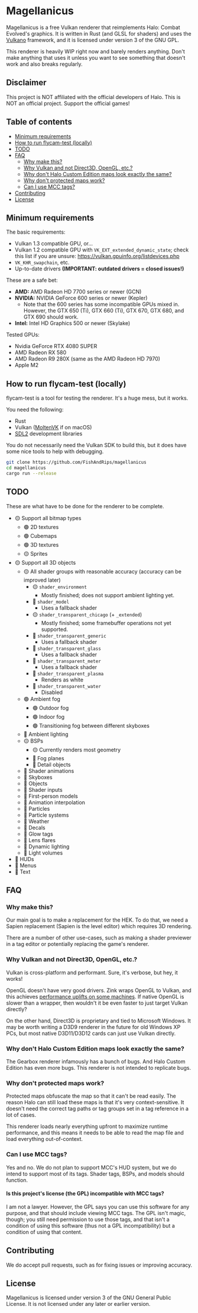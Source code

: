 # Magellanicus

Magellanicus is a free Vulkan renderer that reimplements Halo: Combat Evolved's
graphics. It is written in Rust (and GLSL for shaders) and uses the [Vulkano]
framework, and it is licensed under version 3 of the GNU GPL.

[Vulkano]: https://github.com/vulkano-rs/vulkano

This renderer is heavily WIP right now and barely renders anything. Don't make
anything that uses it unless you want to see something that doesn't work and
also breaks regularly.

## Disclaimer

This project is NOT affiliated with the official developers of Halo. This is NOT
an official project. Support the official games!

## Table of contents

* [Minimum requirements]
* [How to run flycam-test (locally)]
* [TODO]
* [FAQ]
  * [Why make this?]
  * [Why Vulkan and not Direct3D, OpenGL, etc.?]
  * [Why don't Halo Custom Edition maps look exactly the same?]
  * [Why don't protected maps work?]
  * [Can I use MCC tags?]
* [Contributing]
* [License]

[Minimum requirements]: #minimum-requirements
[How to run flycam-test (locally)]: #how-to-run-flycam-test-locally
[FAQ]: #faq
[TODO]: #todo
[Why make this?]: #why-make-this
[Why Vulkan and not Direct3D, OpenGL, etc.?]: #why-vulkan-and-not-direct3d-opengl-etc
[Why don't Halo Custom Edition maps look exactly the same?]: #why-dont-halo-custom-edition-maps-look-exactly-the-same
[Why don't protected maps work?]: #why-dont-protected-maps-work
[Can I use MCC tags?]: #can-i-use-mcc-tags
[Contributing]: #contributing
[License]: #license

## Minimum requirements

The basic requirements:
* Vulkan 1.3 compatible GPU, or...
* Vulkan 1.2 compatible GPU with `VK_EXT_extended_dynamic_state`; check this
  list if you are unsure: https://vulkan.gpuinfo.org/listdevices.php
* `VK_KHR_swapchain`, etc.
* Up-to-date drivers **(IMPORTANT: outdated drivers = closed issues!)**

These are a safe bet:
* **AMD:** AMD Radeon HD 7700 series or newer (GCN)
* **NVIDIA:** NVIDIA GeForce 600 series or newer (Kepler)
  * Note that the 600 series has some incompatible GPUs mixed in. However, the
    GTX 650 (Ti), GTX 660 (Ti), GTX 670, GTX 680, and GTX 690 should work.
* **Intel:** Intel HD Graphics 500 or newer (Skylake)

Tested GPUs:
* Nvidia GeForce RTX 4080 SUPER
* AMD Radeon RX 580
* AMD Radeon R9 280X (same as the AMD Radeon HD 7970)
* Apple M2

## How to run flycam-test (locally)

flycam-test is a tool for testing the renderer. It's a huge mess, but it works.

You need the following:
* Rust
* Vulkan ([MoltenVK] if on macOS)
* [SDL2] development libraries

[MoltenVK]: https://github.com/KhronosGroup/MoltenVK
[SDL2]: https://wiki.libsdl.org/SDL2/Installation

You do not necessarily need the Vulkan SDK to build this, but it does have some
nice tools to help with debugging.

```bash
git clone https://github.com/FishAndRips/magellanicus
cd magellanicus
cargo run --release
```

## TODO

These are what have to be done for the renderer to be complete.

* 🟡 Support all bitmap types
  * 🟢 2D textures
  * 🟢 Cubemaps
  * 🟢 3D textures
  * 🟡 Sprites
* 🟡 Support all 3D objects
  * 🟡 All shader groups with reasonable accuracy (accuracy can be improved later)
    * 🟡 `shader_environment`
      * Mostly finished; does not support ambient lighting yet.
    * 🔴 `shader_model`
      * Uses a fallback shader
    * 🟡 `shader_transparent_chicago` (+ `_extended`)
      * Mostly finished; some framebuffer operations not yet supported.
    * 🔴 `shader_transparent_generic`
      * Uses a fallback shader
    * 🔴 `shader_transparent_glass`
      * Uses a fallback shader
    * 🔴 `shader_transparent_meter`
      * Uses a fallback shader
    * 🔴 `shader_transparent_plasma`
      * Renders as white
    * 🔴 `shader_transparent_water`
      * Disabled
  * 🟢 Ambient fog
    * 🟢 Outdoor fog
    * 🟢 Indoor fog
    * 🟢 Transitioning fog between different skyboxes
  * 🔴 Ambient lighting
  * 🟡 BSPs
    * 🟡 Currently renders most geometry
    * 🔴 Fog planes
    * 🔴 Detail objects
  * 🔴 Shader animations
  * 🔴 Skyboxes
  * 🔴 Objects
  * 🔴 Shader inputs
  * 🔴 First-person models
  * 🔴 Animation interpolation
  * 🔴 Particles
  * 🔴 Particle systems
  * 🔴 Weather
  * 🔴 Decals
  * 🔴 Glow tags
  * 🔴 Lens flares
  * 🔴 Dynamic lighting
  * 🔴 Light volumes
* 🔴 HUDs
* 🔴 Menus
* 🔴 Text

## FAQ

### Why make this?

Our main goal is to make a replacement for the HEK. To do that, we need a Sapien
replacement (Sapien is the level editor) which requires 3D rendering.

There are a number of other use-cases, such as making a shader previewer in a
tag editor or potentially replacing the game's renderer.

### Why Vulkan and not Direct3D, OpenGL, etc.?

Vulkan is cross-platform and performant. Sure, it's verbose, but hey, it works!

OpenGL doesn't have very good drivers. Zink wraps OpenGL to Vulkan, and this
achieves [performance uplifts on some machines]. If native OpenGL is slower than
a wrapper, then wouldn't it be even faster to just target Vulkan directly?

[performance uplifts on some machines]: https://www.phoronix.com/news/Zink-2022-Refactor-Faster

On the other hand, Direct3D is proprietary and tied to Microsoft Windows. It may
be worth writing a D3D9 renderer in the future for old Windows XP PCs, but most
native D3D11/D3D12 cards can just use Vulkan directly.

### Why don't Halo Custom Edition maps look exactly the same?

The Gearbox renderer infamously has a bunch of bugs. And Halo Custom Edition has
even more bugs. This renderer is not intended to replicate bugs.

### Why don't protected maps work?

Protected maps obfuscate the map so that it can't be read easily. The reason
Halo can still load these maps is that it's very context-sensitive. It doesn't
need the correct tag paths or tag groups set in a tag reference in a lot of
cases.

This renderer loads nearly everything upfront to maximize runtime performance,
and this means it needs to be able to read the map file and load everything
out-of-context.

### Can I use MCC tags?

Yes and no. We do not plan to support MCC's HUD system, but we do intend to
support most of its tags. Shader tags, BSPs, and models should function.

#### Is this project's license (the GPL) incompatible with MCC tags?

I am not a lawyer. However, the GPL says you can use this software for any
purpose, and that should include viewing MCC tags. The GPL isn't magic, though;
you still need permission to use those tags, and that isn't a condition of using
this software (thus not a GPL incompatibility) but a condition of using that
content.

## Contributing

We do accept pull requests, such as for fixing issues or improving accuracy.

## License

Magellanicus is licensed under version 3 of the GNU General Public License. It
is not licensed under any later or earlier version.
